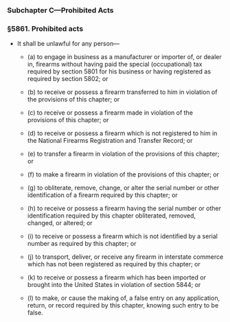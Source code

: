 ### **Subchapter C—Prohibited Acts**

### §5861. Prohibited acts
* It shall be unlawful for any person—

  * (a) to engage in business as a manufacturer or importer of, or dealer in, firearms without having paid the special (occupational) tax required by section 5801 for his business or having registered as required by section 5802; or

  * (b) to receive or possess a firearm transferred to him in violation of the provisions of this chapter; or

  * (c) to receive or possess a firearm made in violation of the provisions of this chapter; or

  * (d) to receive or possess a firearm which is not registered to him in the National Firearms Registration and Transfer Record; or

  * (e) to transfer a firearm in violation of the provisions of this chapter; or

  * (f) to make a firearm in violation of the provisions of this chapter; or

  * (g) to obliterate, remove, change, or alter the serial number or other identification of a firearm required by this chapter; or

  * (h) to receive or possess a firearm having the serial number or other identification required by this chapter obliterated, removed, changed, or altered; or

  * (i) to receive or possess a firearm which is not identified by a serial number as required by this chapter; or

  * (j) to transport, deliver, or receive any firearm in interstate commerce which has not been registered as required by this chapter; or

  * (k) to receive or possess a firearm which has been imported or brought into the United States in violation of section 5844; or

  * (l) to make, or cause the making of, a false entry on any application, return, or record required by this chapter, knowing such entry to be false.